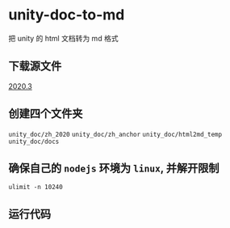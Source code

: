 # unity-doc-to-md
把 unity 的 html 文档转为 md 格式

## 下载源文件

[2020.3](https://storage.googleapis.com/localized_docs/zh-cn/2020.3/UnityDocumentation.zip)

## 创建四个文件夹

`unity_doc/zh_2020`
`unity_doc/zh_anchor`
`unity_doc/html2md_temp`
`unity_doc/docs`

## 确保自己的 `nodejs` 环境为 `linux`, 并解开限制

`ulimit -n 10240`

## 运行代码
